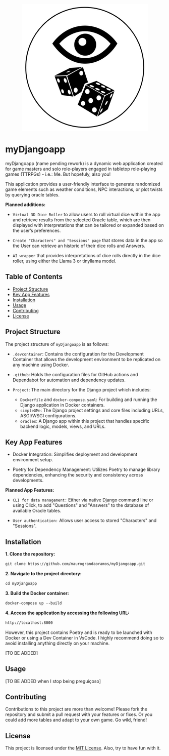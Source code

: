 <p align="center"> 
<img src="./OracleDice.png" alt="All Eyes on You">
</p>

# myDjangoapp

myDjangoapp (name pending rework) is a dynamic web application created for game masters and solo role-players engaged in tabletop role-playing games (TTRPGs) - i.e.: Me. But hopefuly, also you! 

This application provides a user-friendly interface to generate randomized game elements such as weather conditions, NPC interactions, or plot twists by querying oracle tables. 

**Planned additions:**

- `Virtual 3D Dice Roller` to allow users to roll virtual dice within the app and retrieve results from the selected Oracle table, which are then displayed with interpretations that can be tailored or expanded based on the user’s preferences.

- `Create "Characters" and "Sessions" page` that stores data in the app so the User can retrieve an historic of their dice rolls and Answers.

- `AI wrapper` that provides interpretations of dice rolls directly in the dice roller, using either the Llama 3 or tinyllama model.

## Table of Contents

- [Project Structure](#project-structure)
- [Key App Features](#key-features)
- [Installation](#installation)
- [Usage](#usage)
- [Contributing](#contributing)
- [License](#license)

## Project Structure

The project structure of `myDjangoapp` is as follows:

- `.devcontainer`: Contains the configuration for the Development Container that allows the development environment to be replicated on any machine using Docker.

- `.github`: Holds the configuration files for GitHub actions and Dependabot for automation and dependency updates.

- `Project`: The main directory for the Django project which includes:
    - `Dockerfile` and `docker-compose.yaml`: For building and running the Django application in Docker containers.
    - `simpleGMe`: The Django project settings and core files including URLs, ASGI/WSGI configurations.
    - `oracles`: A Django app within this project that handles specific backend logic, models, views, and URLs.

## Key App Features

- Docker Integration: Simplifies deployment and development environment setup.

- Poetry for Dependency Management: Utilizes Poetry to manage library dependencies, enhancing the security and consistency across developments.

**Planned App Features:**

- `CLI for data management:` Either via native Django command line or using Click, to add "Questions" and "Answers" to the database of available Oracle tables.

- `User authentication:` Allows user access to stored "Characters" and "Sessions".

## Installation

**1. Clone the repository:**

```markdown
git clone https://github.com/maurograndaoramos/myDjangoapp.git
```

**2. Navigate to the project directory:**

```markdown
cd myDjangoapp
```

**3. Build the Docker container:**

```markdown
docker-compose up --build
```

**4. Access the application by accessing the following URL:**

```markdown
http://localhost:8000
```

However, this project contains Poetry and is ready to be launched with Docker or using a Dev Container in VsCode. I highly recommend doing so to avoid installing anything directly on your machine.

[TO BE ADDED]

## Usage

[TO BE ADDED when I stop being preguiçoso]

## Contributing

Contributions to this project are more than welcome! Please fork the repository and submit a pull request with your features or fixes. Or you could add more tables and adapt to your own game. Go wild, friend!

## License

This project is licensed under the [MIT License](LICENSE). Also, try to have fun with it.